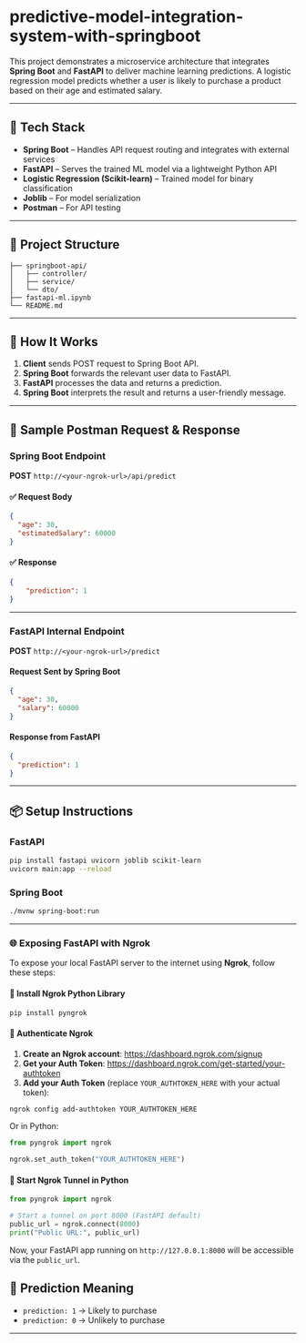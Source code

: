 ﻿# predictive-model-integration-system-with-springboot
 
This project demonstrates a microservice architecture that integrates **Spring Boot** and **FastAPI** to deliver machine learning predictions. A logistic regression model predicts whether a user is likely to purchase a product based on their age and estimated salary.

---

## 🧠 Tech Stack

- **Spring Boot** – Handles API request routing and integrates with external services
- **FastAPI** – Serves the trained ML model via a lightweight Python API
- **Logistic Regression (Scikit-learn)** – Trained model for binary classification
- **Joblib** – For model serialization
- **Postman** – For API testing

---

## 📌 Project Structure

```
├── springboot-api/
│   ├── controller/
│   ├── service/
│   └── dto/
├── fastapi-ml.ipynb
└── README.md
```

---

## 🔧 How It Works

1. **Client** sends POST request to Spring Boot API.
2. **Spring Boot** forwards the relevant user data to FastAPI.
3. **FastAPI** processes the data and returns a prediction.
4. **Spring Boot** interprets the result and returns a user-friendly message.

---

## 🔁 Sample Postman Request & Response

### Spring Boot Endpoint
**POST** `http://<your-ngrok-url>/api/predict`

#### ✅ Request Body
```json
{
  "age": 30,
  "estimatedSalary": 60000
}
```

#### ✅ Response
```json
{
    "prediction": 1
}
```

---

### FastAPI Internal Endpoint
**POST** `http://<your-ngrok-url>/predict`

#### Request Sent by Spring Boot
```json
{
  "age": 30,
  "salary": 60000
}
```

#### Response from FastAPI
```json
{
  "prediction": 1
}
```

---

## 📦 Setup Instructions

### FastAPI
```bash
pip install fastapi uvicorn joblib scikit-learn
uvicorn main:app --reload
```

### Spring Boot
```bash
./mvnw spring-boot:run
```

---

### 🌐 Exposing FastAPI with Ngrok

To expose your local FastAPI server to the internet using **Ngrok**, follow these steps:

#### 🔧 Install Ngrok Python Library

```bash
pip install pyngrok
```

#### 🔑 Authenticate Ngrok

1. **Create an Ngrok account**: https://dashboard.ngrok.com/signup  
2. **Get your Auth Token**: https://dashboard.ngrok.com/get-started/your-authtoken  
3. **Add your Auth Token** (replace `YOUR_AUTHTOKEN_HERE` with your actual token):

```bash
ngrok config add-authtoken YOUR_AUTHTOKEN_HERE
```

Or in Python:

```python
from pyngrok import ngrok

ngrok.set_auth_token("YOUR_AUTHTOKEN_HERE")
```

#### 🚀 Start Ngrok Tunnel in Python

```python
from pyngrok import ngrok

# Start a tunnel on port 8000 (FastAPI default)
public_url = ngrok.connect(8000)
print("Public URL:", public_url)
```

Now, your FastAPI app running on `http://127.0.0.1:8000` will be accessible via the `public_url`.

## 🚀 Prediction Meaning

- `prediction: 1` → Likely to purchase
- `prediction: 0` → Unlikely to purchase

---

